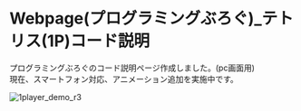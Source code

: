 # Webpage(プログラミングぶろぐ)_テトリス(1P)コード説明
プログラミングぶろぐのコード説明ページ作成しました。(pc画面用)  
現在、スマートフォン対応、アニメーション追加を実施中です。
  

![1player_demo_r3](https://github.com/hiroaki-tanikawa/webpage_tetoris1p_code/assets/143544995/44a3c2cb-0cfb-4abb-9cf5-9849225e1e52)
